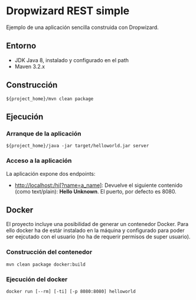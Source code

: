 # Dropwizard REST simple

Ejemplo de una aplicación sencilla construida con Dropwizard. 


## Entorno

 - JDK Java 8, instalado y configurado en el path
 - Maven 3.2.x


## Construcción

    ${project_home}/mvn clean package


## Ejecución

### Arranque de la aplicación

    ${project_home}/java -jar target/helloworld.jar server

### Acceso a la aplicación

La aplicación expone dos endpoints:

 - [http://localhost:<port>/hi[?name=a_name]](http://localhost:8080/hi?name=a_name): Devuelve el 
   siguiente contenido (como text/plain): **Hello Unknown**. El puerto, por defecto es 8080.


##  Docker

El proyecto incluye una posibilidad de generar un contenedor Docker. Para ello docker ha de estár
instalado en la máquina y configurado para poder ser eejcutado con el usuario (no ha de requerir 
permisos de super usuario).

### Construcción del contenedor

    mvn clean package docker:build

### Ejecución del docker

    docker run [--rm] [-ti] [-p 8080:8080] helloworld

